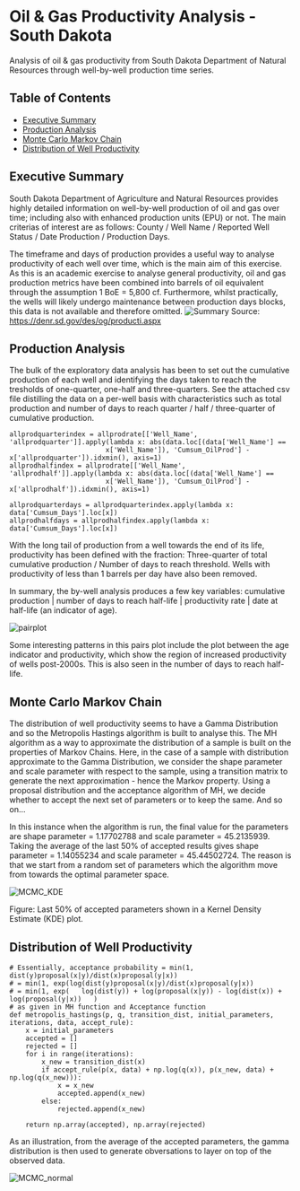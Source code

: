 # Oil & Gas Productivity Analysis - South Dakota
Analysis of oil &amp; gas productivity from South Dakota Department of Natural Resources through well-by-well production time series.

## Table of Contents
* [Executive Summary](#executive-summary)
* [Production Analysis](#productivity-analysis)
* [Monte Carlo Markov Chain](#monte-carlo-markov-chain)
* [Distribution of Well Productivity](#distribution-of-well-productivity)

## Executive Summary
South Dakota Department of Agriculture and Natural Resources provides highly detailed information on well-by-well production of oil and gas over time; including also with enhanced production units (EPU) or not. The main criterias of interest are as follows: County / Well Name / Reported Well Status / Date Production / Production Days.

The timeframe and days of production provides a useful way to analyse productivity of each well over time, which is the main aim of this exercise. As this is an academic exercise to analyse general productivity, oil and gas production metrics have been combined into barrels of oil equivalent through the assumption 1 BoE = 5,800 cf. Furthermore, whilst practically, the wells will likely undergo maintenance between production days blocks, this data is not available and therefore omitted.
![Summary](https://user-images.githubusercontent.com/84533632/121949287-2f535400-cd50-11eb-88f4-b832f16ecd15.png)
Source: https://denr.sd.gov/des/og/producti.aspx


## Production Analysis
The bulk of the exploratory data analysis has been to set out the cumulative production of each well and identifying the days taken to reach the tresholds of one-quarter, one-half and three-quarters. See the attached csv file distilling the data on a per-well basis with characteristics such as total production and number of days to reach quarter / half / three-quarter of cumulative production.

```
allprodquarterindex = allprodrate[['Well_Name', 'allprodquarter']].apply(lambda x: abs(data.loc[(data['Well_Name'] ==
                        x['Well_Name']), 'Cumsum_OilProd'] - x['allprodquarter']).idxmin(), axis=1)
allprodhalfindex = allprodrate[['Well_Name', 'allprodhalf']].apply(lambda x: abs(data.loc[(data['Well_Name'] ==
                        x['Well_Name']), 'Cumsum_OilProd'] - x['allprodhalf']).idxmin(), axis=1)
                        
allprodquarterdays = allprodquarterindex.apply(lambda x: data['Cumsum_Days'].loc[x])
allprodhalfdays = allprodhalfindex.apply(lambda x: data['Cumsum_Days'].loc[x])
```

With the long tail of production from a well towards the end of its life, productivity has been defined with the fraction: Three-quarter of total cumulative production / Number of days to reach threshold. Wells with productivity of less than 1 barrels per day have also been removed. 

In summary, the by-well analysis produces a few key variables: cumulative production | number of days to reach half-life | productivity rate | date at half-life (an indicator of age).

![pairplot](https://user-images.githubusercontent.com/84533632/119867758-25d78880-bf16-11eb-8ec8-fa39512c4e0c.png)

Some interesting patterns in this pairs plot include the plot between the age indicator and productivity, which show the region of increased productivity of wells post-2000s. This is also seen in the number of days to reach half-life.

## Monte Carlo Markov Chain
The distribution of well productivity seems to have a Gamma Distribution and so the Metropolis Hastings algorithm is built to analyse this. The MH algorithm as a way to approximate the distribution of a sample is built on the properties of Markov Chains. Here, in the case of a sample with distribution approximate to the Gamma Distribution, we consider the shape parameter and scale parameter with respect to the sample, using a transition matrix to generate the next approximation - hence the Markov property. Using a proposal distribution and the acceptance algorithm of MH, we decide whether to accept the next set of parameters or to keep the same. And so on...

In this instance when the algorithm is run, the final value for the parameters are shape parameter = 1.17702788 and scale parameter = 45.2135939. Taking the average of the last 50% of accepted results gives shape parameter = 1.14055234 and scale parameter = 45.44502724. The reason is that we start from a random set of parameters which the algorithm move from towards the optimal parameter space.

![MCMC_KDE](https://user-images.githubusercontent.com/84533632/119871303-35f16700-bf1a-11eb-92c3-f3480c1a076f.png)

Figure: Last 50% of accepted parameters shown in a Kernel Density Estimate (KDE) plot.

## Distribution of Well Productivity

```
# Essentially, acceptance probability = min(1, dist(y)proposal(x|y)/dist(x)proposal(y|x))
# = min(1, exp(log(dist(y)proposal(x|y)/dist(x)proposal(y|x))
# = min(1, exp(   log(dist(y)) + log(proposal(x|y)) - log(dist(x)) + log(proposal(y|x))   )
# as given in MH function and Acceptance function
def metropolis_hastings(p, q, transition_dist, initial_parameters, iterations, data, accept_rule):
    x = initial_parameters
    accepted = []
    rejected = []
    for i in range(iterations):
        x_new = transition_dist(x)
        if accept_rule(p(x, data) + np.log(q(x)), p(x_new, data) + np.log(q(x_new))):
            x = x_new
            accepted.append(x_new)
        else:
            rejected.append(x_new)

    return np.array(accepted), np.array(rejected)
```

As an illustration, from the average of the accepted parameters, the gamma distribution is then used to generate obversations to layer on top of the observed data.

![MCMC_normal](https://user-images.githubusercontent.com/84533632/119716522-1cd6b080-be5d-11eb-9125-97946125e8e1.png)
